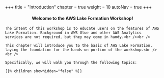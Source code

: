 +++
title = "Introduction"
chapter = true
weight = 10
autoNav = true
+++

<center><h4>Welcome to the AWS Lake Formation Workshop!</h4></center>

<div style="text-align: left">

    The intent of this workshop is to educate users on the features of AWS Lake Formation. Background in AWS Glue and other AWS Analytics services are not required, but they may come in handy.<br /><br />

    This chapter will introduce you to the basic of AWS Lake Formation, laying the foundation for the hands-on portion of the workshop.<br /><br />

    Specifically, we will walk you through the following topics:

    {{% children showhidden="false" %}}

</div>
